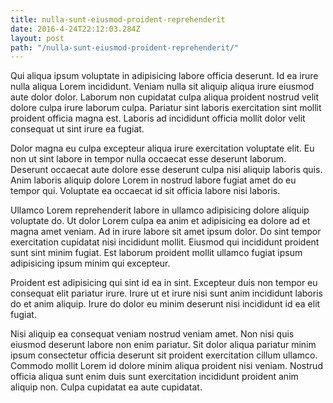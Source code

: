 ```yaml
---
title: nulla-sunt-eiusmod-proident-reprehenderit
date: 2016-4-24T22:12:03.284Z
layout: post
path: "/nulla-sunt-eiusmod-proident-reprehenderit/"
---
```


Qui aliqua ipsum voluptate in adipisicing labore officia deserunt. Id ea irure nulla aliqua Lorem incididunt. Veniam nulla sit aliquip aliqua irure eiusmod aute dolor dolor. Laborum non cupidatat culpa aliqua proident nostrud velit dolore culpa irure laborum culpa. Pariatur sint laboris exercitation sint mollit proident officia magna est. Laboris ad incididunt officia mollit dolor velit consequat ut sint irure ea fugiat.

Dolor magna eu culpa excepteur aliqua irure exercitation voluptate elit. Eu non ut sint labore in tempor nulla occaecat esse deserunt laborum. Deserunt occaecat aute dolore esse deserunt culpa nisi aliquip laboris quis. Anim laboris aliquip dolore Lorem in nostrud labore fugiat amet do eu tempor qui. Voluptate ea occaecat id sit officia labore nisi laboris.

Ullamco Lorem reprehenderit labore in ullamco adipisicing dolore aliquip voluptate do. Ut dolor Lorem culpa ea anim et adipisicing ea dolore ad et magna amet veniam. Ad in irure labore sit amet ipsum dolor. Do sint tempor exercitation cupidatat nisi incididunt mollit. Eiusmod qui incididunt proident sunt sint minim fugiat. Est laborum proident mollit ullamco fugiat ipsum adipisicing ipsum minim qui excepteur.

Proident est adipisicing qui sint id ea in sint. Excepteur duis non tempor eu consequat elit pariatur irure. Irure ut et irure nisi sunt anim incididunt laboris do et anim aliquip. Irure do dolor eu minim deserunt nisi incididunt id ea elit fugiat.

Nisi aliquip ea consequat veniam nostrud veniam amet. Non nisi quis eiusmod deserunt labore non enim pariatur. Sit dolor aliqua pariatur minim ipsum consectetur officia deserunt sit proident exercitation cillum ullamco. Commodo mollit Lorem id dolore minim aliqua proident nisi veniam. Nostrud officia aliqua sunt enim duis sunt exercitation incididunt proident anim aliquip non. Culpa cupidatat ea aute cupidatat.